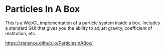 # Particles In A Box


This is a WebGL implementation of a particle system inside a box. Includes a standard GUI that gives you the ability to adjust gravity,
coefficient of restitution, etc.

https://stalence.github.io/ParticlesInABox/
